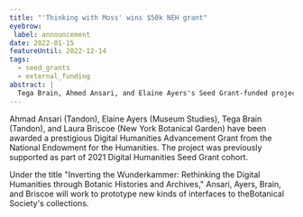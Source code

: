 ```yaml
---
title: "'Thinking with Moss' wins $50k NEH grant"
eyebrow:
 label: announcement
date: 2022-01-15
featureUntil: 2022-12-14
tags:
  - seed_grants
  - external_funding
abstract: |
  Tega Brain, Ahmed Ansari, and Elaine Ayers's Seed Grant-funded project, Thinking with Moss, has been awarded a prestigious NEH Digital Humanities Advancement Grant.
---
```


Ahmad Ansari (Tandon), Elaine Ayers (Museum Studies), Tega Brain (Tandon), and Laura Briscoe (New York Botanical Garden) have been awarded a prestigious Digital Humanities Advancement Grant from the National Endowment for the Humanities. The project was previously supported as part of 2021 Digital Humanities Seed Grant cohort.

Under the title "Inverting the Wunderkammer: Rethinking the Digital Humanities through Botanic Histories and Archives," Ansari, Ayers, Brain, and Briscoe will work to prototype new kinds of interfaces to theBotanical Society's collections.
